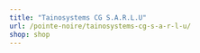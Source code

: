 ```yaml
---
title: "Tainosystems CG S.A.R.L.U"
url: /pointe-noire/tainosystems-cg-s-a-r-l-u/
shop: shop
---
```

